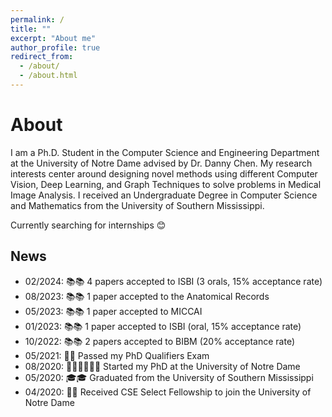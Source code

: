 ```yaml
---
permalink: /
title: ""
excerpt: "About me"
author_profile: true
redirect_from: 
  - /about/
  - /about.html
---
```


About
======

I am a Ph.D. Student in the Computer Science and Engineering Department at the University of Notre Dame advised by Dr. Danny Chen. My research interests center around designing novel methods using different Computer Vision, Deep Learning, and Graph Techniques to solve problems in Medical Image Analysis. I received an Undergraduate Degree in Computer Science and Mathematics from the University of Southern Mississippi.

Currently searching for internships 😊


News
------
* 02/2024: 📚📚 4 papers accepted to ISBI (3 orals, 15% acceptance rate)
* 08/2023: 📚📚 1 paper accepted to the Anatomical Records
* 05/2023: 📚📚 1 paper accepted to MICCAI
* 01/2023: 📚📚 1 paper accepted to ISBI (oral, 15% acceptance rate)
* 10/2022: 📚📚 2 papers accepted to BIBM (20% acceptance rate)
* 05/2021: 🎉🎉 Passed my PhD Qualifiers Exam
* 08/2020: 🧑🏻‍🏫🧑🏻‍🏫 Started my PhD at the University of Notre Dame
* 05/2020: 🎓🎓 Graduated from the University of Southern Mississippi 
* 04/2020: 🎉🎉 Received CSE Select Fellowship to join the University of Notre Dame




